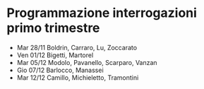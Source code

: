 # Programmazione interrogazioni primo trimestre

- Mar 28/11
	Boldrin, Carraro, Lu, Zoccarato
- Ven 01/12
	Bigetti, Martorel
- Mar 05/12
	Modolo, Pavanello, Scarparo, Vanzan
- Gio 07/12
	Barlocco, Manassei
- Mar 12/12
	Camillo, Michieletto, Tramontini
